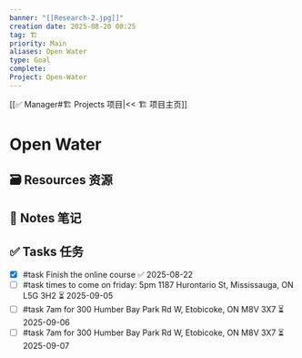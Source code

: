 ```yaml
---
banner: "[[Research-2.jpg]]"
creation date: 2025-08-20 08:25
tag: 🏗️
priority: Main
aliases: Open Water
type: Goal
complete:
Project: Open-Water
---
```

[[✅ Manager#🏗️ Projects 项目|<< 🏗️ 项目主页]]
# Open Water 

## 🗃️ Resources 资源


## 📒 Notes 笔记


## ✅  Tasks 任务

- [x] #task Finish the online course ✅ 2025-08-22
- [ ] #task times to come on friday: 5pm 1187 Hurontario St, Mississauga, ON L5G 3H2 ⏳ 2025-09-05 
- [ ] #task  7am for 300 Humber Bay Park Rd W, Etobicoke, ON M8V 3X7 ⏳ 2025-09-06 
- [ ] #task  7am for 300 Humber Bay Park Rd W, Etobicoke, ON M8V 3X7 ⏳ 2025-09-07 
